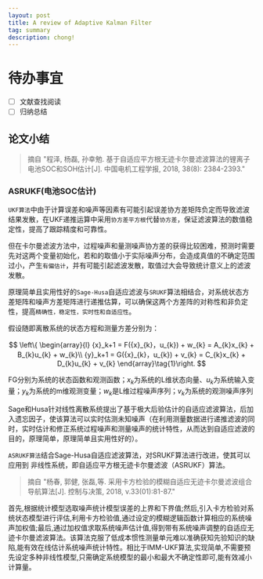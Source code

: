 ```yaml
---
layout: post
title: A review of Adaptive Kalman Filter
tag: summary
description: chong!
---
```


# 待办事宜
- [ ] 文献查找阅读
- [ ] 归纳总结

## 论文小结
<blockquote>
摘自 "程泽, 杨磊, 孙幸勉. 基于自适应平方根无迹卡尔曼滤波算法的锂离子电池SOC和SOH估计[J]. 中国电机工程学报, 2018, 38(8): 2384-2393."
</blockquote>

### ASRUKF(电池SOC估计)

`UKF算法`中由于计算误差和噪声等因素有可能引起误差协方差矩阵负定而导致滤波结果发散，在UKF递推运算中采用`协方差平方根`代替`协方差`，保证滤波算法的数值稳定性，提高了跟踪精度和可靠性。

但在卡尔曼滤波方法中，过程噪声和量测噪声协方差的获得比较困难，预测时需要先对这两个变量初始化，若和的取值小于实际噪声分布，会造成真值的不确定范围过小，产生`有偏估计`，并有可能引起滤波发散，取值过大会导致统计意义上的滤波发散。

原理简单且实用性好的`Sage-Husa`自适应滤波与`SRUKF`算法相结合，对系统状态方差矩阵和噪声方差矩阵进行递推估算，可以确保这两个方差阵的对称性和非负定性，提高`精确性，稳定性，实时性和自适应性`。

假设随即离散系统的状态方程和测量方差分别为：

$$ \left\{ \begin{array}{l}
	{x}_k+1 = F({x}_{k}，u_{k}) + w_{k} = A_{k}x_{k} + B_{k}u_{k} + w_{k}\\
  {y}_k+1 = G({x}_{k}，u_{k}) + v_{k} = C_{k}x_{k} + D_{k}u_{k} + v_{k}
\end{array}\tag{1}\right. $$

FG分别为系统的状态函数和观测函数；$x_{k}$为系统的L维状态向量、$u_{k}$为系统输入变量；$y_{k}$为系统的m维观测变量；$w_{k}$是L维过程噪声序列；$v_{k}$为系统的观测噪声序列

Sage和Husa针对线性离散系统提出了基于极大后验估计的自适应滤波算法，后加入遗忘因子，使该算法可以实时估测未知噪声（在利用测量数据进行递推滤波的同时，实时估计和修正系统过程噪声和测量噪声的统计特性，从而达到自适应滤波的目的，原理简单，原理简单且实用性好的）。

`ASRUKF算法`结合Sage-Husa自适应滤波算法，对SRUKF算法进行改进，使其可以应用到 非线性系统，即自适应平方根无迹卡尔曼滤波（ASRUKF）算法。

<blockquote>
摘自 "杨春, 郭健, 张磊,等. 采用卡方检验的模糊自适应无迹卡尔曼滤波组合导航算法[J]. 控制与决策, 2018, v.33(01):81-87."
</blockquote>

首先,根据统计模型选取噪声统计模型误差的上界和下界值;然后,引入卡方检验对系统状态模型进行评估,利用卡方检验值,通过设定的模糊逻辑函数计算相应的系统噪声加权值;最后,通过加权值求取系统噪声估计值,得到带有系统噪声调整的自适应无迹卡尔曼滤波算法。该算法克服了低成本惯性测量单元难以准确获知先验知识的缺陷,能有效在线估计系统噪声统计特性。相比于IMM-UKF算法,实现简单,不需要预先设定多种非线性模型,只需确定系统模型的最小和最大不确定性即可,能有效减小计算量。
